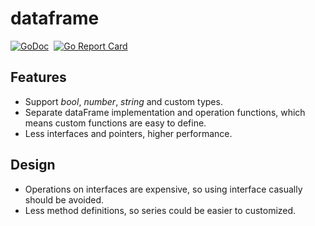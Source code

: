 # dataframe

[![GoDoc](https://godoc.org/github.com/awterman/dataframe?status.svg)](https://godoc.org/github.com/awterman/dataframe)&nbsp;
[![Go Report Card](https://goreportcard.com/badge/github.com/awterman/dataframe)](https://goreportcard.com/report/github.com/awterman/dataframe)

## Features
- Support *bool*, *number*, *string* and custom types.
- Separate dataFrame implementation and operation functions, which means custom functions are easy to define.
- Less interfaces and pointers, higher performance.

## Design
- Operations on interfaces are expensive, so using interface casually should be avoided.
- Less method definitions, so series could be easier to customized.

